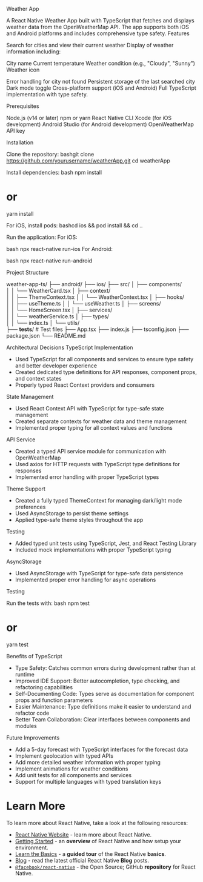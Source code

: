 Weather App

A React Native Weather App built with TypeScript that fetches and displays weather data from the OpenWeatherMap API. The app supports both iOS and Android platforms and includes comprehensive type safety.
Features

Search for cities and view their current weather
Display of weather information including:

City name
Current temperature
Weather condition (e.g., "Cloudy", "Sunny")
Weather icon


Error handling for city not found
Persistent storage of the last searched city
Dark mode toggle
Cross-platform support (iOS and Android)
Full TypeScript implementation with type safety.

Prerequisites

Node.js (v14 or later)
npm or yarn
React Native CLI
Xcode (for iOS development)
Android Studio (for Android development)
OpenWeatherMap API key

Installation

Clone the repository:
bashgit clone https://github.com/yourusername/weatherApp.git
cd weatherApp

Install dependencies:
bash npm install
# or
yarn install

For iOS, install pods:
bashcd ios && pod install && cd ..

Run the application:
For iOS:

bash npx react-native run-ios
For Android:

bash npx react-native run-android


Project Structure

weather-app-ts/
├── android/
├── ios/
├── src/
│   ├── components/   
│   │   └── WeatherCard.tsx
│   ├── context/      
│   │   ├── ThemeContext.tsx
│   │   └── WeatherContext.tsx
│   ├── hooks/        
│   │   ├── useTheme.ts
│   │   └── useWeather.ts
│   ├── screens/      
│   │   └── HomeScreen.tsx
│   ├── services/     
│   │   └── weatherService.ts
│   ├── types/       
│   │   └── index.ts
│   └── utils/        
├── __tests__/        # Test files
├── App.tsx
├── index.js
├── tsconfig.json
├── package.json
└── README.md

Architectural Decisions
TypeScript Implementation

- Used TypeScript for all components and services to ensure type safety and better developer experience
- Created dedicated type definitions for API responses, component props, and context states
- Properly typed React Context providers and consumers

State Management

- Used React Context API with TypeScript for type-safe state management
- Created separate contexts for weather data and theme management
- Implemented proper typing for all context values and functions

API Service

- Created a typed API service module for communication with OpenWeatherMap
- Used axios for HTTP requests with TypeScript type definitions for responses
- Implemented error handling with proper TypeScript types

Theme Support

- Created a fully typed ThemeContext for managing dark/light mode preferences
- Used AsyncStorage to persist theme settings
- Applied type-safe theme styles throughout the app

Testing

- Added typed unit tests using TypeScript, Jest, and React Testing Library
- Included mock implementations with proper TypeScript typing

AsyncStorage

- Used AsyncStorage with TypeScript for type-safe data persistence
- Implemented proper error handling for async operations

Testing

Run the tests with:
bash npm test
# or
yarn test

Benefits of TypeScript

- Type Safety: Catches common errors during development rather than at runtime
- Improved IDE Support: Better autocompletion, type checking, and refactoring capabilities
- Self-Documenting Code: Types serve as documentation for component props and function parameters
- Easier Maintenance: Type definitions make it easier to understand and refactor code
- Better Team Collaboration: Clear interfaces between components and modules

Future Improvements

- Add a 5-day forecast with TypeScript interfaces for the forecast data
- Implement geolocation with typed APIs
- Add more detailed weather information with proper typing
- Implement animations for weather conditions
- Add unit tests for all components and services
- Support for multiple languages with typed translation keys

# Learn More
To learn more about React Native, take a look at the following resources:

- [React Native Website](https://reactnative.dev) - learn more about React Native.
- [Getting Started](https://reactnative.dev/docs/environment-setup) - an **overview** of React Native and how setup your environment.
- [Learn the Basics](https://reactnative.dev/docs/getting-started) - a **guided tour** of the React Native **basics**.
- [Blog](https://reactnative.dev/blog) - read the latest official React Native **Blog** posts.
- [`@facebook/react-native`](https://github.com/facebook/react-native) - the Open Source; GitHub **repository** for React Native.
